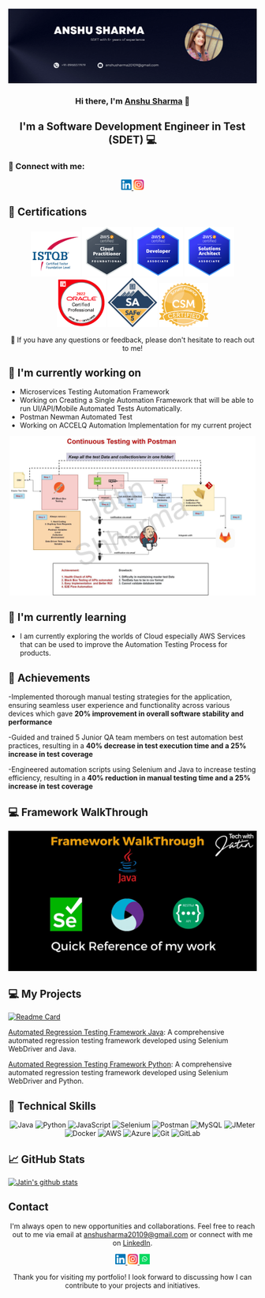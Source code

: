 <p align="center">
  <a href="https://www.linkedin.com/in/anshu-sharma16/" target="_blank" rel="noreferrer"> 
    <img src="https://raw.githubusercontent.com/AnshuSharma16/anshusharma79.github.io/main/images/banner anshu.png" alt="My banner">
  </a>
</p>

<h3 align="center">Hi there, I'm <a href="https://www.linkedin.com/in/anshu-sharma16/" target="_blank" rel="noreferrer">Anshu Sharma</a> 👋</h3>

<h2 align="center">I'm a Software Development Engineer in Test (SDET) 💻</h2>

### 🤝 Connect with me:

<p align="center">
  <a href="https://www.linkedin.com/in/jatinshharma//">
    <img src="https://raw.githubusercontent.com/AnshuSharma16/anshusharma79.github.io/main/images/linkedin.svg" alt="Anshu Sharma | LinkedIn" width="21px"/>
  </a>
  <a href="https://www.instagram.com/ansh_1616/">
    <img src="https://raw.githubusercontent.com/AnshuSharma16/anshusharma79.github.io/main/images/instagram.svg" alt="Anshu | Instagram" width="21px"/>
  </a>
  <!-- <a href="https://wa.me/8968377979"> -->
    <!-- <img src="https://raw.githubusercontent.com/AnshuSharma16/anshusharma79.github.io/main/images/whatsapp.png" alt="Anshu | Whatsapp" width="21px"/> -->
  </a>
</p>
  
## 🥇 Certifications
<p align="center">
  <img src="https://raw.githubusercontent.com/AnshuSharma16/anshusharma79.github.io/main/images/ISTQB.png" alt="Anshu | ISTQB" width="100 px"/>
  <img src="https://raw.githubusercontent.com/AnshuSharma16/anshusharma79.github.io/main/images/aws-cp.png" alt="Anshu | AWS-CP" width="100 px"/>
  <img src="https://raw.githubusercontent.com/AnshuSharma16/anshusharma79.github.io/main/images/aws-dev.png" alt="Anshu | AWS-DEV" width="100 px"/>
  <img src="https://raw.githubusercontent.com/AnshuSharma16/anshusharma79.github.io/main/images/aws-sa.png" alt="Anshu | AWS-SA" width="100 px"/>
   <img src="https://raw.githubusercontent.com/AnshuSharma16/anshusharma79.github.io/main/images/ocpjp.png" alt="Anshu | AWS-SA" width="100 px"/>
    <img src="https://raw.githubusercontent.com/AnshuSharma16/anshusharma79.github.io/main/images/safe.png" alt="Anshu | AWS-SA" width="100 px"/>
     <img src="https://raw.githubusercontent.com/AnshuSharma16/anshusharma79.github.io/main/images/csm.webp" alt="Anshu | AWS-SA" width="100 px"/>
</p>

<p align="center">💬 If you have any questions or feedback, please don't hesitate to reach out to me!</p>

## 🔭 I'm currently working on

- Microservices Testing Automation Framework
- Working on Creating a Single Automation Framework that will be able to run UI/API/Mobile Automated Tests Automatically. 
- Postman Newman Automated Test 
- Working on ACCELQ Automation Implementation for my current project
<p align="center">    
<img src="https://raw.githubusercontent.com/AnshuSharma16/anshusharma79.github.io/main/images/postmanproject.jpg" alt="Jatin | Whatsapp" width="500px"/> </p>

## 🌱 I'm currently learning

- I am currently exploring the worlds of Cloud especially AWS Services that can be used to improve the Automation Testing Process for products. 


## 🥇 Achievements

-Implemented thorough manual testing strategies for the application, ensuring
seamless user experience and functionality across various devices which gave
<b>20% improvement in overall software stability and performance</b>

-Guided and trained 5 Junior QA team members on test automation best practices,
resulting in a  <b>40% decrease in test execution time and a 25% increase in test
coverage </b>

-Engineered automation scripts using Selenium and Java to increase testing
efficiency, resulting in a<b> 40% reduction in manual testing time and a 25% increase
in test coverage</b>


## 💻 Framework WalkThrough
[![Test Automation Framework Video](https://raw.githubusercontent.com/AnshuSharma16/anshusharma79.github.io/main/images/thumbnail.jpg)](https://youtu.be/BCaqX6XCKhw)

## 💻 My Projects 

[![Readme Card](https://github-readme-stats.vercel.app/api/pin/?username=anshusharma79&repo=AutomationFramework)](https://github.com/AnshuSharma16AutomationFramework)

[Automated Regression Testing Framework Java](https://github.com/AnshuSharma16): A comprehensive automated regression testing framework developed using Selenium WebDriver and Java.

[Automated Regression Testing Framework Python](https://github.com/AnshuSharma16): A comprehensive automated regression testing framework developed using Selenium WebDriver and Python.


## 💼 Technical Skills

<p align="center">
  <img src="https://img.shields.io/badge/Java-007396?style=for-the-badge&logo=java&logoColor=white" alt="Java">
  <img src="https://img.shields.io/badge/Python-3776AB?style=for-the-badge&logo=python&logoColor=white" alt="Python">
  <img src="https://img.shields.io/badge/JavaScript-F7DF1E?style=for-the-badge&logo=javascript&logoColor=black" alt="JavaScript">
  <img src="https://img.shields.io/badge/Selenium-43B02A?style=for-the-badge&logo=selenium&logoColor=white" alt="Selenium">
  <img src="https://img.shields.io/badge/Postman-FF6C37?style=for-the-badge&logo=postman&logoColor=white" alt="Postman">
  <img src="https://img.shields.io/badge/MySQL-4479A1?style=for-the-badge&logo=mysql&logoColor=white" alt="MySQL">
  <img src="https://img.shields.io/badge/JMeter-D22128?style=for-the-badge&logo=apache%20jmeter&logoColor=white" alt="JMeter">
  <img src="https://img.shields.io/badge/Docker-2496ED?style=for-the-badge&logo=docker&logoColor=white" alt="Docker">
  <img src="https://img.shields.io/badge/AWS-232F3E?style=for-the-badge&logo=amazon-aws&logoColor=white" alt="AWS">
  <img src="https://img.shields.io/badge/Azure-0089D6?style=for-the-badge&logo=microsoft-azure&logoColor=white" alt="Azure">
  <img src="https://img.shields.io/badge/Git-F05032?style=for-the-badge&logo=git&logoColor=white" alt="Git">
  <img src="https://img.shields.io/badge/GitLab-FCA121?style=for-the-badge&logo=gitlab&logoColor=white" alt="GitLab">
</p>

## 📈 GitHub Stats 

[![Jatin's github stats](https://github-readme-stats.vercel.app/api?username=anshusharma79)](https://github.com/anshusharma79)


## Contact

<p align="center">I'm always open to new opportunities and collaborations. Feel free to reach out to me via email at <a href="mailto:anshusharma20109@gmail.com">anshusharma20109@gmail.com</a> or connect with me on <a href="https://www.linkedin.com/in/yourprofile">LinkedIn</a>.</p>

<p align="center">
  <a href="https://www.linkedin.com/in/jatinshharma//">
    <img src="https://raw.githubusercontent.com/AnshuSharma16/anshusharma79.github.io/main/images/linkedin.svg" alt="Jatin Shharma | LinkedIn" width="21px"/>
  </a>
  <a href="https://instagram.com/tech_with_jatin">
    <img src="https://raw.githubusercontent.com/AnshuSharma16/anshusharma79.github.io/main/images/instagram.svg" alt="Jatin | Instagram" width="21px"/>
  </a>
  <a href="https://wa.link/8nquvx">
    <img src="https://raw.githubusercontent.com/AnshuSharma16/anshusharma79.github.io/main/images/whatsapp.png" alt="Jatin | Whatsapp" width="21px"/>
  </a>
</p>
  

<p align="center">Thank you for visiting my portfolio! I look forward to discussing how I can contribute to your projects and initiatives.</p>
